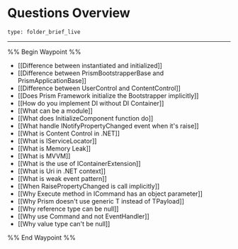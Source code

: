 # Questions Overview
 
```ccard
type: folder_brief_live
```
 
---

%% Begin Waypoint %%
- [[Difference between instantiated and initialized]]
- [[Difference between PrismBootstrapperBase and PrismApplicationBase]]
- [[Difference between UserControl and ContentControl]]
- [[Does Prism Framework initialize the Bootstrapper implicitly]]
- [[How do you implement DI without DI Container]]
- [[What can be a module]]
- [[What does InitializeComponent function do]]
- [[What handle INotifyPropertyChanged event when it's raise]]
- [[What is Content Control in .NET]]
- [[What is IServiceLocator]]
- [[What is Memory Leak]]
- [[What is MVVM]]
- [[What is the use of IContainerExtension]]
- [[What is Uri in .NET context]]
- [[What is weak event pattern]]
- [[When RaisePropertyChanged is call implicitly]]
- [[Why Execute method in ICommand has an object parameter]]
- [[Why Prism doesn't use generic T instead of TPayload]]
- [[Why reference type can be null]]
- [[Why use Command and not EventHandler]]
- [[Why value type can't be null]]

%% End Waypoint %%
